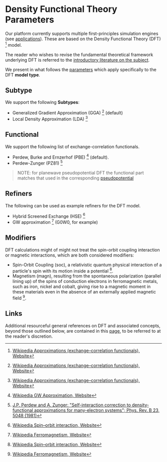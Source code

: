 # Density Functional Theory Parameters
 
Our platform currently supports multiple first-principles simulation engines (see [applications](../../software/overview.md)). These are based on the Density Functional Theory (DFT) [^1] model.
 
The reader who wishes to revise the fundamental theoretical framework underlying DFT is referred to the [introductory literature on the subject](references.md).

We present in what follows the [parameters](../../models/parameters.md) which apply specifically to the DFT **model type**.

## Subtype

We support the following **Subtypes**:

- Generalized Gradient Approximation (GGA) [^1] (default)
- Local Density Approximation (LDA) [^1]

## Functional

We support the following list of exchange-correlation functionals.

- Perdew, Burke and Ernzerhof (PBE) [^3] (default).
- Perdew-Zunger (PZ81) [^4]

> NOTE: for planewave pseudopotential DFT the functional part matches that used in the corresponding [pseudopotential](../../methods-directory/pseudopotential/overview.md)

## Refiners

The following can be used as example refiners for the DFT model.

- Hybrid Screened Exchange (HSE) [^5] 
- GW approximation [^6] (G0W0, for example)   

## Modifiers

DFT calculations might of might not treat the spin-orbit coupling interaction or magnetic interactions, which are both considered modifiers:

- Spin-Orbit Coupling (soc), a relativistic quantum physical interaction of a particle's spin with its motion inside a potential [^5]. 
- Magnetism (magn), resulting from the spontaneous polarization (parallel lining up) of the spins of conduction electrons in ferromagnetic metals, such as iron, nickel and cobalt, giving rise to a magnetic moment in these materials even in the absence of an externally applied magnetic field [^6].

## Links

Additional resourceful general references on DFT and associated concepts, beyond those outlined below, are contained in this [page](references.md), to be referred to at the reader's discretion.

[^1]: [Wikipedia Approximations (exchange–correlation functionals), Website](https://en.wikipedia.org/wiki/Density_functional_theory#Approximations_(exchange%E2%80%93correlation_functionals))
[^1]: [J.P. Perdew, K. Burke, M. Ernzerhof: "Generalized Gradient Approximation Made Simple"; Phys. Rev. Lett. 77, 3865 (1996)](https://users.wfu.edu/natalie/s11phy752/lecturenote/PhysRevLett.77.3865.pdf)
[^2]: [Wikipedia Hybrid Screened Exchange, Website](https://en.wikipedia.org/wiki/Hybrid_functional#HSE)
[^3]: [Wikipedia GW Approximation, Website](https://en.wikipedia.org/wiki/GW_approximation)
[^4]: [J.P. Perdew and A. Zunger: "Self-interaction correction to density-functional approximations for many-electron systems"; Phys. Rev. B 23, 5048 (1981)](https://journals.aps.org/prb/pdf/10.1103/PhysRevB.23.5048)
[^5]: [Wikipedia Spin–orbit interaction, Website](https://en.wikipedia.org/wiki/Spin%E2%80%93orbit_interaction)
[^6]: [Wikipedia Ferromagnetism, Website](https://en.wikipedia.org/wiki/Ferromagnetism)
